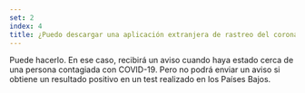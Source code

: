 ```yaml
---
set: 2
index: 4
title: ¿Puedo descargar una aplicación extranjera de rastreo del coronavirus si estoy fuera de los Países Bajos y la aplicación sigue funcionando en mi país de destino?
---
```

Puede hacerlo. En ese caso, recibirá un aviso cuando haya estado cerca de una persona contagiada con COVID-19. Pero no podrá enviar un aviso si obtiene un resultado positivo en un test realizado en los Países Bajos.
